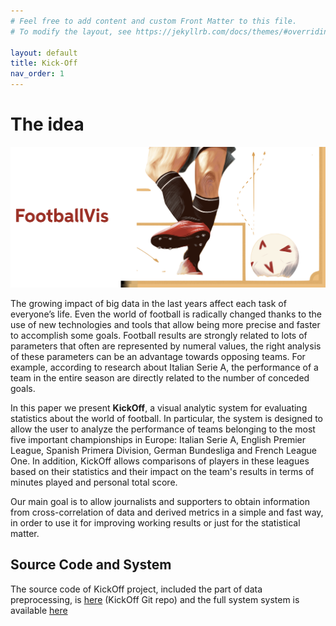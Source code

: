 ```yaml
---
# Feel free to add content and custom Front Matter to this file.
# To modify the layout, see https://jekyllrb.com/docs/themes/#overriding-theme-defaults

layout: default
title: Kick-Off
nav_order: 1
---
```


#  The idea

![Title](images/intro.png)

The growing impact of big data in the last years affect each task of everyone’s life.  Even the world of football is radically changed thanks to the use of new technologies and tools that allow being more precise and faster to accomplish some goals.
Football results are strongly related to lots of parameters that often are represented by numeral values, the right analysis of these parameters can be an advantage towards opposing teams. For example, according to research about Italian Serie A, the performance of a team in the entire season are directly related to the number of conceded goals.

In this paper we present **KickOff**, a visual analytic system for evaluating statistics about the world of football. In particular, the system is designed to allow the user to analyze the performance of teams belonging to the most five important championships in Europe: Italian Serie A, English Premier League, Spanish Primera Division, German Bundesliga and French League One. In addition, KickOff allows comparisons of players in these leagues based on their statistics and their impact on the team's results in terms of minutes played and personal total score.

Our main goal is to allow journalists and supporters to obtain information from cross-correlation of data and derived metrics in a simple and fast way, in order to use it for improving working results or just for the statistical matter.

## Source Code and System

The source code of KickOff project, included the part of data preprocessing, is [here]() (KickOff Git repo) and the full system system is available [here](https://kickoff.azurewebsites.net/)
